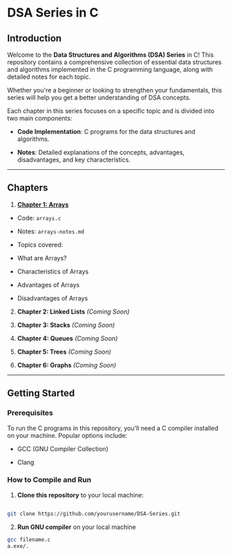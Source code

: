 
# DSA Series in C

## Introduction

Welcome to the **Data Structures and Algorithms (DSA) Series** in C! This repository contains a comprehensive collection of essential data structures and algorithms implemented in the C programming language, along with detailed notes for each topic.

Whether you're a beginner or looking to strengthen your fundamentals, this series will help you get a better understanding of DSA concepts.

Each chapter in this series focuses on a specific topic and is divided into two main components:

-  **Code Implementation**: C programs for the data structures and algorithms.

-  **Notes**: Detailed explanations of the concepts, advantages, disadvantages, and key characteristics.
  

---

## Chapters


1.  **[Chapter 1: Arrays](./Chapter%201%20Arrays)**

- Code: `arrays.c`

- Notes: `arrays-notes.md`

- Topics covered:

- What are Arrays?

- Characteristics of Arrays

- Advantages of Arrays

- Disadvantages of Arrays
  

2.  **Chapter 2: Linked Lists**  *(Coming Soon)*

  

3.  **Chapter 3: Stacks**  *(Coming Soon)*

  

4.  **Chapter 4: Queues**  *(Coming Soon)*

  

5.  **Chapter 5: Trees**  *(Coming Soon)*

  

6.  **Chapter 6: Graphs**  *(Coming Soon)*


---

## Getting Started

  

### Prerequisites

  

To run the C programs in this repository, you'll need a C compiler installed on your machine. Popular options include:

  

- GCC (GNU Compiler Collection)

- Clang

  

### How to Compile and Run

  

1.  **Clone this repository** to your local machine:

```bash

git clone https://github.com/yourusername/DSA-Series.git
```
2. **Run GNU compiler** on your local machine
```bash
gcc filename.c 
a.exe/.
```